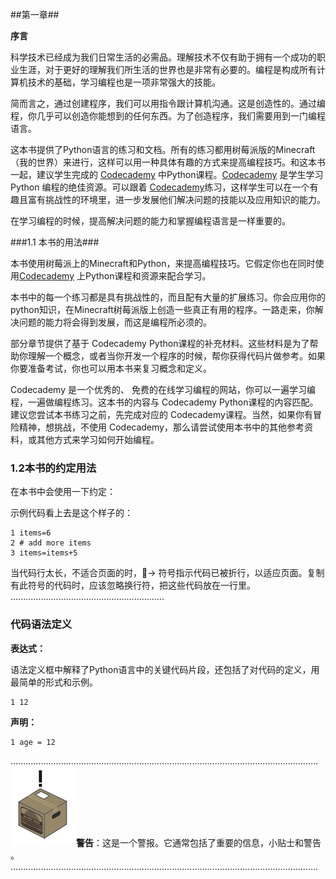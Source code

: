 ##第一章##

**序言**

科学技术已经成为我们日常生活的必需品。理解技术不仅有助于拥有一个成功的职业生涯，对于更好的理解我们所生活的世界也是非常有必要的。编程是构成所有计算机技术的基础，学习编程也是一项非常强大的技能。

简而言之，通过创建程序，我们可以用指令跟计算机沟通。这是创造性的。通过编程，你几乎可以创造你能想到的任何东西。为了创造程序，我们需要用到一门编程语言。

这本书提供了Python语言的练习和文档。所有的练习都用树莓派版的Minecraft（我的世界）来进行，这样可以用一种具体有趣的方式来提高编程技巧。和这本书一起，建议学生完成的 [Codecademy](https://www.codecademy.com/) 中Python课程。[Codecademy](https://www.codecademy.com/) 是学生学习Python 编程的绝佳资源。可以跟着 [Codecademy](https://www.codecademy.com/)练习，这样学生可以在一个有趣且富有挑战性的环境里，进一步发展他们解决问题的技能以及应用知识的能力。

在学习编程的时候，提高解决问题的能力和掌握编程语言是一样重要的。

###1.1 本书的用法###

本书使用树莓派上的Minecraft和Python，来提高编程技巧。它假定你也在同时使用[Codecademy](https://www.codecademy.com/) 上Python课程和资源来配合学习。

本书中的每一个练习都是具有挑战性的，而且配有大量的扩展练习。你会应用你的python知识，在Minecraft树莓派版上创造一些真正有用的程序。一路走来，你解决问题的能力将会得到发展，而这是编程所必须的。

部分章节提供了基于 Codecademy Python课程的补充材料。这些材料是为了帮助你理解一个概念，或者当你开发一个程序的时候，帮你获得代码片做参考。如果你要准备考试，你也可以用本书来复习概念和定义。

Codecademy 是一个优秀的、 免费的在线学习编程的网站，你可以一遍学习编程，一遍做编程练习。这本书的内容与 Codecademy Python课程的内容匹配。建议您尝试本书练习之前，先完成对应的 Codecademy课程。当然，如果你有冒险精神，想挑战，不使用 Codecademy，那么请尝试使用本书中的其他参考资料，或其他方式来学习如何开始编程。

### 1.2本书的约定用法

在本书中会使用一下约定：

示例代码看上去是这个样子的：

	1 items=6
	2 # add more items
	3 items=items+5

当代码行太长，不适合页面的时，􏰀→ 符号指示代码已被折行，以适应页面。复制有此符号的代码时，应该忽略换行符，把这些代码放在一行里。
.............................................................

### 代码语法定义

**表达式：**

语法定义框中解释了Python语言中的关键代码片段，还包括了对代码的定义，用最简单的形式和示例。

	1 12

**声明：**

	1 age = 12	


..........................................................................................................................
![Alert](https://raw.githubusercontent.com/xiaojike/minecraft-pi-book-zh/master/section1/alert.png)**警告**：这是一个警报。它通常包括了重要的信息，小贴士和警告 。
..........................................................................................................................
	
